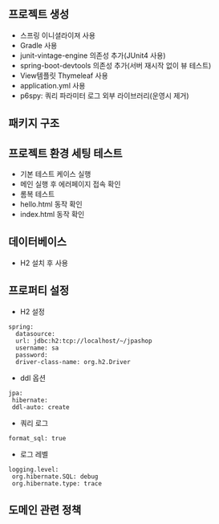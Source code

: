 ## 프로젝트 생성
* 스프링 이니셜라이져 사용
* Gradle 사용
* junit-vintage-engine 의존성 추가(JUnit4 사용)
* spring-boot-devtools 의존성 추가(서버 재시작 없이 뷰 테스트)
* View템플릿 Thymeleaf 사용
* application.yml 사용
* p6spy: 쿼리 파라미터 로그 외부 라이브러리(운영시 제거)

## 패키지 구조


## 프로젝트 환경 세팅 테스트
* 기본 테스트 케이스 실행
* 메인 실행 후 에러페이지 접속 확인
* 롬복 테스트
* hello.html 동작 확인
* index.html 동작 확인

## 데이터베이스
* H2 설치 후 사용

## 프로퍼티 설정
* H2 설정
```
spring:
  datasource:
  url: jdbc:h2:tcp://localhost/~/jpashop
  username: sa
  password:
  driver-class-name: org.h2.Driver
```

* ddl 옵션
```
jpa:
 hibernate:
 ddl-auto: create
```

* 쿼리 로그
```
format_sql: true
```

* 로그 레벨
```
logging.level:
 org.hibernate.SQL: debug
 org.hibernate.type: trace
```

## 도메인 관련 정책

